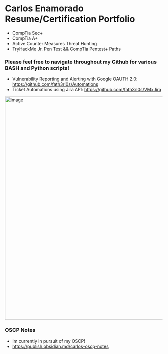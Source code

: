 # Carlos Enamorado Resume/Certification Portfolio
- CompTia Sec+ 
- CompTia A+
- Active Counter Measures Threat Hunting
- TryHackMe Jr. Pen Test && CompTia Pentest+ Paths

### Please feel free to navigate throughout my Github for various BASH and Python scripts!
- Vulnerability Reporting and Alerting with Google OAUTH 2.0: https://github.com/fath3rl0s/Automations
- Ticket Automations using Jira API: https://github.com/fath3rl0s/VMxJira

<img width="714" alt="image" src="https://github.com/user-attachments/assets/08474ef1-ac39-4dc4-8159-a22e8ec78fc5">

### OSCP Notes
- Im currently in pursuit of my OSCP!
- https://publish.obsidian.md/carlos-oscp-notes

